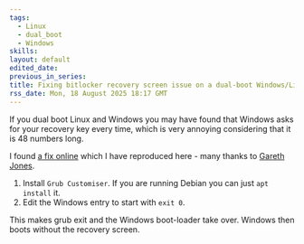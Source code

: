 ```yaml
---
tags:
  - Linux
  - dual_boot
  - Windows
skills: 
layout: default
edited_date: 
previous_in_series: 
title: Fixing bitlocker recovery screen issue on a dual-boot Windows/Linux system
rss_date: Mon, 18 August 2025 18:17 GMT
---
```

If you dual boot Linux and Windows you may have found that Windows asks for your recovery key every time, which is very annoying considering that it is 48 numbers long.

I found [a fix online](http://www.gareth.net/2022/01/23/how-to-use-grub-on-a-dual-boot-system-with-windows-and-bitlocker/) which I have reproduced here - many thanks to [Gareth Jones](http://www.gareth.net/).

1. Install `Grub Customiser`. If you are running Debian you can just `apt install` it.
2. Edit the Windows entry to start with `exit 0`.

This makes grub exit and the Windows boot-loader take over. Windows then boots without the recovery screen.